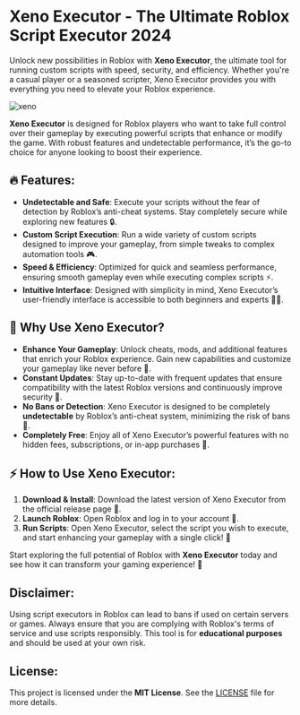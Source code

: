 # Xeno Executor - The Ultimate Roblox Script Executor 2024

Unlock new possibilities in Roblox with **Xeno Executor**, the ultimate tool for running custom scripts with speed, security, and efficiency. Whether you're a casual player or a seasoned scripter, Xeno Executor provides you with everything you need to elevate your Roblox experience.

![xeno](https://github.com/user-attachments/assets/c70ea82b-0ef1-4120-a0d3-f44485cca78e)


**Xeno Executor** is designed for Roblox players who want to take full control over their gameplay by executing powerful scripts that enhance or modify the game. With robust features and undetectable performance, it’s the go-to choice for anyone looking to boost their experience.

## 🔥 Features:
- **Undetectable and Safe**: Execute your scripts without the fear of detection by Roblox’s anti-cheat systems. Stay completely secure while exploring new features 🔒.
- **Custom Script Execution**: Run a wide variety of custom scripts designed to improve your gameplay, from simple tweaks to complex automation tools 🎮.
- **Speed & Efficiency**: Optimized for quick and seamless performance, ensuring smooth gameplay even while executing complex scripts ⚡️.
- **Intuitive Interface**: Designed with simplicity in mind, Xeno Executor’s user-friendly interface is accessible to both beginners and experts 🧑‍💻.

## 🌟 Why Use Xeno Executor?
- **Enhance Your Gameplay**: Unlock cheats, mods, and additional features that enrich your Roblox experience. Gain new capabilities and customize your gameplay like never before 🔧.
- **Constant Updates**: Stay up-to-date with frequent updates that ensure compatibility with the latest Roblox versions and continuously improve security 🔄.
- **No Bans or Detection**: Xeno Executor is designed to be completely **undetectable** by Roblox’s anti-cheat system, minimizing the risk of bans 🚫.
- **Completely Free**: Enjoy all of Xeno Executor’s powerful features with no hidden fees, subscriptions, or in-app purchases 💸.

## ⚡ How to Use Xeno Executor:
1. **Download & Install**: Download the latest version of Xeno Executor from the official release page 🔽.
2. **Launch Roblox**: Open Roblox and log in to your account 👾.
3. **Run Scripts**: Open Xeno Executor, select the script you wish to execute, and start enhancing your gameplay with a single click! 🎯

Start exploring the full potential of Roblox with **Xeno Executor** today and see how it can transform your gaming experience! 🌟

## Disclaimer:
Using script executors in Roblox can lead to bans if used on certain servers or games. Always ensure that you are complying with Roblox's terms of service and use scripts responsibly. This tool is for **educational purposes** and should be used at your own risk.

## License:
This project is licensed under the **MIT License**. See the [LICENSE](LICENSE) file for more details.
